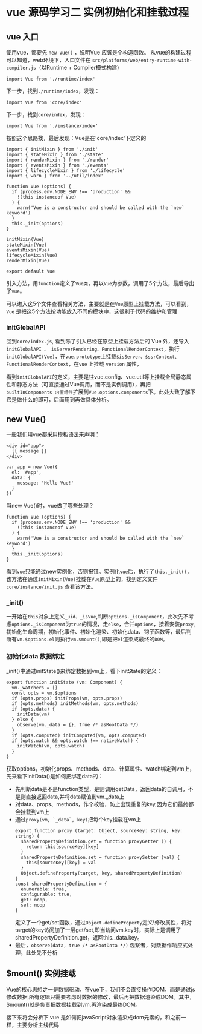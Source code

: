 # vue 源码学习二 实例初始化和挂载过程

## vue 入口
使用vue，都要先 `new Vue()` ，说明Vue 应该是个构造函数。
从vue的构建过程可以知道，web环境下，入口文件在 `src/platforms/web/entry-runtime-with-compiler.js`（以Runtime + Compiler模式构建）
```
import Vue from './runtime/index'
```
下一步，找到`./runtime/index`，发现：
```
import Vue from 'core/index'
```
下一步，找到`core/index`，发现：
```
import Vue from './instance/index'
```
按照这个思路找，最后发现：Vue是在'core/index'下定义的
```
import { initMixin } from './init'
import { stateMixin } from './state'
import { renderMixin } from './render'
import { eventsMixin } from './events'
import { lifecycleMixin } from './lifecycle'
import { warn } from '../util/index'

function Vue (options) {
  if (process.env.NODE_ENV !== 'production' &&
    !(this instanceof Vue)
  ) {
    warn('Vue is a constructor and should be called with the `new` keyword')
  }
  this._init(options)
}

initMixin(Vue)
stateMixin(Vue)
eventsMixin(Vue)
lifecycleMixin(Vue)
renderMixin(Vue)

export default Vue
```
引入方法，用`function`定义了`Vue类`，再以`Vue`为参数，调用了5个方法，最后导出了`vue`。

可以进入这5个文件查看相关方法，主要就是在`Vue`原型上挂载方法，可以看到，`Vue` 是把这5个方法按功能放入不同的模块中，这很利于代码的维护和管理

### initGlobalAPI

回到`core/index.js`, 看到除了引入已经在原型上挂载方法后的 Vue 外，还导入`initGlobalAPI 、 isServerRendering、FunctionalRenderContext`，执行`initGlobalAPI(Vue)`，在`vue.prototype`上挂载`$isServer、$ssrContext、FunctionalRenderContext`，在`vue` 上挂载 `version` 属性，

看到`initGlobalAPI`的定义，主要是往vue.config、vue.util等上挂载全局静态属性和静态方法（可直接通过Vue调用，而不是实例调用），再把`builtInComponents 内置组件`扩展到`Vue.options.components`下。此处大致了解下它是做什么的即可，后面用到再做具体分析。


## new Vue()
一般我们用vue都采用模板语法来声明：
```
<div id="app">
  {{ message }}
</div>
```
```
var app = new Vue({
  el: '#app',
  data: {
    message: 'Hello Vue!'
  }
})
```
当new Vue()时，vue做了哪些处理？
```
function Vue (options) {
  if (process.env.NODE_ENV !== 'production' &&
    !(this instanceof Vue)
  ) {
    warn('Vue is a constructor and should be called with the `new` keyword')
  }
  this._init(options)
}
```
看到`vue`只能通过new实例化，否则报错。实例化`vue`后，执行了`this._init()`，该方法在通过`initMixin(Vue)`挂载在`Vue`原型上的，找到定义文件`core/instance/init.js` 查看该方法。
### _init()

一开始在`this`对象上定义`_uid、_isVue`,判断`options._isComponent`，此次先不考虑`options._isComponent`为`true`的情况，走`else`，合并`options`，接着安装`proxy`, 初始化生命周期，初始化事件、初始化渲染、初始化data、钩子函数等，最后判断有`vm.$options.el`则执行`vm.$mount()`,即是把`el`渲染成最终的`DOM`。

### 初始化data 数据绑定
_init()中通过initState()来绑定数据到vm上，看下initState的定义：
```
export function initState (vm: Component) {
  vm._watchers = []
  const opts = vm.$options
  if (opts.props) initProps(vm, opts.props)
  if (opts.methods) initMethods(vm, opts.methods)
  if (opts.data) {
    initData(vm)
  } else {
    observe(vm._data = {}, true /* asRootData */)
  }
  if (opts.computed) initComputed(vm, opts.computed)
  if (opts.watch && opts.watch !== nativeWatch) {
    initWatch(vm, opts.watch)
  }
}

```
获取options，初始化props、methods、data、计算属性、watch绑定到vm上，先来看下initData()是如何把绑定data的：

- 先判断data是不是function类型，是则调用getData，返回data的自调用，不是则直接返回data,并将data赋值到vm._data上
- 对data、props、methods，作个校验，防止出现重复的key,因为它们最终都会挂载到vm上
- 通过```proxy(vm, `_data`, key)```把每个key挂载在vm上
  ```
  export function proxy (target: Object, sourceKey: string, key: string) {
    sharedPropertyDefinition.get = function proxyGetter () {
      return this[sourceKey][key]
    }
    sharedPropertyDefinition.set = function proxySetter (val) {
      this[sourceKey][key] = val
    }
    Object.defineProperty(target, key, sharedPropertyDefinition)
  }
  const sharedPropertyDefinition = {
    enumerable: true,
    configurable: true,
    get: noop,
    set: noop
  }

  ```
  定义了一个get/set函数，通过`Object.defineProperty`定义\修改属性，将对target的key访问加了一层get/set,即当访问vm.key时，实际上是调用了sharedPropertyDefinition.get，返回this._data.key。
- 最后，`observe(data, true /* asRootData */)` 观察者，对数据作响应式处理，此处先不分析




## $mount() 实例挂载
Vue的核心思想之一是数据驱动，在vue下，我们不会直接操作DOM，而是通过js修改数据,所有逻辑只需要考虑对数据的修改，最后再把数据渲染成DOM。其中，$mount()就是负责把数据挂载到vm,再渲染成最终DOM。

接下来将会分析下 vue 是如何把javaScript对象渲染成dom元素的，和之前一样，主要分析主线代码


